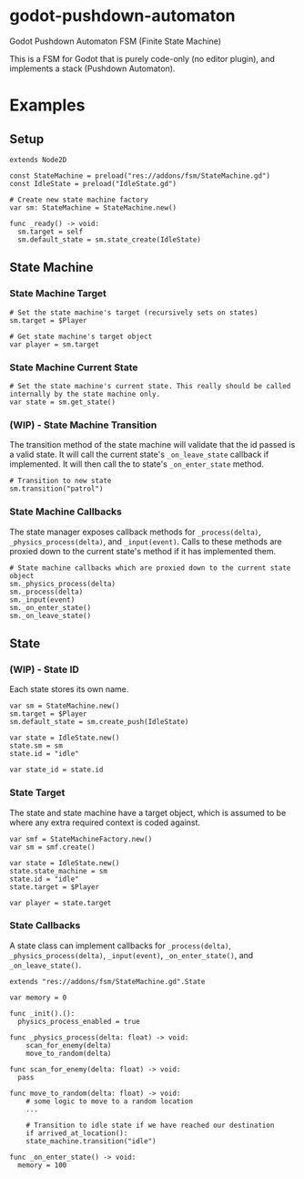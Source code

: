 # godot-pushdown-automaton

Godot Pushdown Automaton FSM (Finite State Machine)

This is a FSM for Godot that is purely code-only (no editor plugin), and implements a stack (Pushdown Automaton).

# Examples

## Setup

```gdscript
extends Node2D

const StateMachine = preload("res://addons/fsm/StateMachine.gd")
const IdleState = preload("IdleState.gd")

# Create new state machine factory
var sm: StateMachine = StateMachine.new()

func _ready() -> void:
  sm.target = self
  sm.default_state = sm.state_create(IdleState)
```

## State Machine

### State Machine Target

```gdscript
# Set the state machine's target (recursively sets on states)
sm.target = $Player

# Get state machine's target object
var player = sm.target
```

### State Machine Current State

```gdscript
# Set the state machine's current state. This really should be called internally by the state machine only.
var state = sm.get_state()
```

### (WIP) - State Machine Transition

The transition method of the state machine will validate that the id passed is a valid state. It will call the current state's `_on_leave_state` callback if implemented. It will then call the to state's `_on_enter_state` method.

```gdscript
# Transition to new state
sm.transition("patrol")
```

### State Machine Callbacks

The state manager exposes callback methods for `_process(delta)`, `_physics_process(delta)`, and `_input(event)`. Calls to these methods are proxied down to the current state's method if it has implemented them.

```gdscript
# State machine callbacks which are proxied down to the current state object
sm._physics_process(delta)
sm._process(delta)
sm._input(event)
sm._on_enter_state()
sm._on_leave_state()
```

## State

### (WIP) - State ID

Each state stores its own name.

```gdscript
var sm = StateMachine.new()
sm.target = $Player
sm.default_state = sm.create_push(IdleState)

var state = IdleState.new()
state.sm = sm
state.id = "idle"

var state_id = state.id
```

### State Target

The state and state machine have a target object, which is assumed to be where any extra required context is coded against.

```gdscript
var smf = StateMachineFactory.new()
var sm = smf.create()

var state = IdleState.new()
state.state_machine = sm
state.id = "idle"
state.target = $Player

var player = state.target
```

### State Callbacks

A state class can implement callbacks for `_process(delta)`, `_physics_process(delta)`, `_input(event)`, `_on_enter_state()`, and `_on_leave_state()`.

```gdscript
extends "res://addons/fsm/StateMachine.gd".State

var memory = 0

func _init().():
  physics_process_enabled = true

func _physics_process(delta: float) -> void:
	scan_for_enemy(delta)
	move_to_random(delta)

func scan_for_enemy(delta: float) -> void:
  pass

func move_to_random(delta: float) -> void:
	# some logic to move to a random location
	...

	# Transition to idle state if we have reached our destination
	if arrived_at_location():
    state_machine.transition("idle")

func _on_enter_state() -> void:
  memory = 100
```
